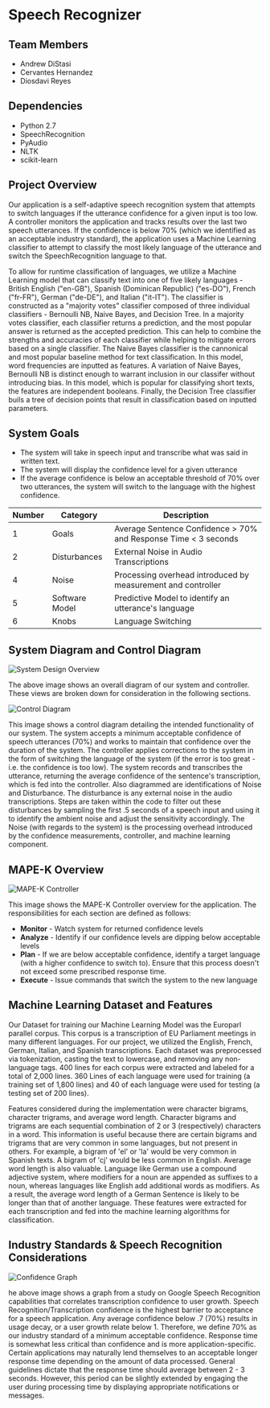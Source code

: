# Speech Recognizer

## Team Members
- Andrew DiStasi
- Cervantes Hernandez
- Diosdavi Reyes

## Dependencies
 - Python 2.7
 - SpeechRecognition
 - PyAudio
 - NLTK
 - scikit-learn
 
 ## Project Overview
 Our application is a self-adaptive speech recognition system that attempts to switch languages if the utterance confidence for a given input is too low.  A controller monitors the application and tracks results over the last two speech utterances.  If the confidence is below 70% (which we identified as an acceptable industry standard), the application uses a Machine Learning classifier to attempt to classify the most likely language of the utterance and switch the SpeechRecognition language to that.
 
 To allow for runtime classification of languages, we utilize a Machine Learning model that can classify text into one of five likely languages - British English ("en-GB"), Spanish (Dominican Republic) ("es-DO"), French ("fr-FR"), German ("de-DE"), and Italian ("it-IT").  The classifier is constructed as a "majority votes" classifier composed of three individual classifiers - Bernoulli NB, Naive Bayes, and Decision Tree.  In a majority votes classifier, each classifier returns a prediction, and the most popular answer is returned as the accepted prediction.  This can help to combine the strengths and accuracies of each classifier while helping to mitigate errors based on a single classifier.  The Naive Bayes classifier is the cannonical and most popular baseline method for text classification.   In this model, word frequencies are inputted as features.  A variation of Naive Bayes, Bernoulli NB is distinct enough to warrant inclusion in our classifer without introducing bias.  In this model, which is popular for classifying short texts, the features are independent booleans.  Finally, the Decision Tree classifier buils a tree of decision points that result in classification based on inputted parameters.
 
 ## System Goals
  - The system will take in speech input and transcribe what was said in written text.
  - The system will display the confidence level for a given utterance
  - If the average confidence is below an acceptable threshold of 70% over two utterances, the system will switch to the language with the highest confidence.
 
Number | Category | Description
------ | -------- | ----------- |
1 |Goals | Average Sentence Confidence > 70% and Response Time < 3 seconds
2 | Disturbances | External Noise in Audio Transcriptions
4 | Noise | Processing overhead introduced by measurement and controller
5 | Software Model | Predictive Model to identify an utterance's language
6 | Knobs | Language Switching
 
 ## System Diagram and Control Diagram
 ![System Design Overview](http://andydistasi.com/dev/SWEN789/Overview.png)
 
 The above image shows an overall diagram of our system and controller.  These views are broken down for consideration in the following sections.
 
 ![Control Diagram](http://andydistasi.com/dev/SWEN789/Control.png)


This image shows a control diagram detailing the intended functionality of our system.  The system accepts a minimum acceptable confidence of speech utterances (70%) and works to maintain that confidence over the duration of the system.  The controller applies corrections to the system in the form of switching the language of the system (if the error is too great - i.e. the confidence is too low).  The system records and transcribes the utterance, returning the average confidence of the sentence's transcription, which is fed into the controller.  Also diagrammed are identifications of Noise and Disturbance.  The disturbance is any external noise in the audio transcriptions.  Steps are taken within the code to filter out these disturbances by sampling the first .5 seconds of a speech input and using it to identify the ambient noise and adjust the sensitivity accordingly.  The Noise (with regards to the system) is the processing overhead introduced by the confidence measurements, controller, and machine learning component. 

 ## MAPE-K Overview
 ![MAPE-K Controller](http://andydistasi.com/dev/SWEN789/MAPE.png)
 
 This image shows the MAPE-K Controller overview for the application.  The responsibilities for each section are defined as follows:
 - **Monitor** - Watch system for returned confidence levels
 - **Analyze** - Identify if our confidence levels are dipping below acceptable levels
 - **Plan** - If we are below acceptable confidence, identify a target language (with a higher confidence to switch to).  Ensure that this process doesn't not exceed some prescribed response time.
 - **Execute** - Issue commands that switch the system to the new language
 
 ## Machine Learning Dataset and Features
 Our Dataset for training our Machine Learning Model was the Europarl parallel corpus.  This corpus is a transcription of EU Parliament meetings in many different languages.  For our project, we utilized the English, French, German, Italian, and Spanish transcriptions.  Each dataset was preprocessed via tokenization, casting the text to lowercase, and removing any non-language tags.  400 lines for each corpus were extracted and labeled for a total of 2,000 lines.  360 Lines of each language were used for training (a training set of 1,800 lines) and 40 of each language were used for testing (a testing set of 200 lines).
 
 Features considered during the implementation were character bigrams, character trigrams, and average word length.  Character bigrams and trigrams are each sequential combination of 2 or 3 (respectively) characters in a word.  This information is useful because there are certain bigrams and trigrams that are very common in some languages, but not present in others.  For example, a bigram of 'el' or 'la' would be very common in Spanish texts.  A bigram of 'cj' would be less common in English.  Average word length is also valuable.  Language like German use a compound adjective system, where modifiers for a noun are appended as suffixes to a noun, whereas languages like English add additional words as modifiers.  As a result, the average word length of a German Sentence is likely to be longer than that of another language.  These features were extracted for each transcription and fed into the machine learning algorithms for classification.
 
 ## Industry Standards & Speech Recognition Considerations
  ![Confidence Graph](http://andydistasi.com/dev/SWEN789/Confidence.png)
  
 he above image shows a graph from a study on Google Speech Recognition capabilities that correlates transcription confidence to user growth.  Speech Recognition/Transcription confidence is the highest barrier to acceptance for a speech application.  Any average confidence below .7 (70%) results in usage decay, or a user growth relate below 1.  Therefore, we define 70% as our industry standard of a minimum acceptable confidence.  Response time is somewhat less critical than confidence and is more application-specific.  Certain applications may naturally lend themselves to an acceptable longer response time depending on the amount of data processed.  General guidelines dictate that the response time should average between 2 - 3 seconds.  However, this period can be slightly extended by engaging the user during processing time by displaying appropriate notifications or messages.
